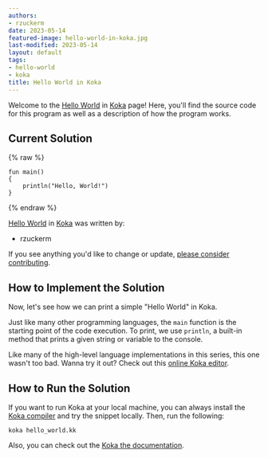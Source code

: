 ```yaml
---
authors:
- rzuckerm
date: 2023-05-14
featured-image: hello-world-in-koka.jpg
last-modified: 2023-05-14
layout: default
tags:
- hello-world
- koka
title: Hello World in Koka
---
```


Welcome to the [Hello World](https://sampleprograms.io/projects/hello-world) in [Koka](https://sampleprograms.io/languages/koka) page! Here, you'll find the source code for this program as well as a description of how the program works.

## Current Solution

{% raw %}

```koka
fun main() 
{
    println("Hello, World!")
}
```

{% endraw %}

[Hello World](https://sampleprograms.io/projects/hello-world) in [Koka](https://sampleprograms.io/languages/koka) was written by:

- rzuckerm

If you see anything you'd like to change or update, [please consider contributing](https://github.com/TheRenegadeCoder/sample-programs).

## How to Implement the Solution

Now, let's see how we can print a simple "Hello World" in Koka.

Just like many other programming languages, the `main` function is the starting
point of the code execution. To print, we use `println`, a built-in method that
prints a given string or variable to the console.

Like many of the high-level language implementations in this series, this one
wasn't too bad. Wanna try it out? Check out this [online Koka editor][1].

[1]: https://tio.run/#koka


## How to Run the Solution

If you want to run Koka at your local machine, you can always install the [Koka compiler][2]
and try the snippet locally. Then, run the following:

```console
koka hello_world.kk
```

Also, you can check out the [Koka the documentation][3].

[2]: https://koka-lang.github.io/koka/doc/index.html#install
[3]: https://koka-lang.github.io/koka/doc/book.html
